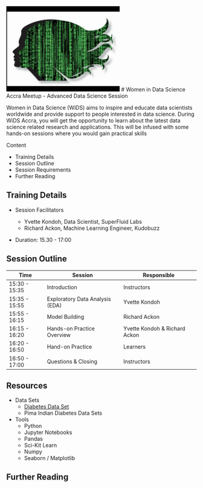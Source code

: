<img src="/images/wids.jpg" width=300/>
# Women in Data Science Accra Meetup - Advanced Data Science Session

Women in Data Science (WiDS) aims to inspire and educate data scientists worldwide and provide support to people interested in data science. During WiDS Accra, you will get the opportunity to learn about the latest data science related research and applications. This will be infused with some hands-on sessions where you would gain practical skills

Content
+ Training Details
+ Session Outline
+ Session Requirements
+ Further Reading


## Training Details
+ Session Facilitators
  + Yvette Kondoh, Data Scientist, SuperFluid Labs
  + Richard Ackon, Machine Learning Engineer, Kudobuzz

+ Duration: 15.30 - 17:00

## Session Outline
Time | Session | Responsible
------|--------|----------
15:30 - 15:35 | Introduction | Instructors
15:35 - 15:55 | Exploratory Data Analysis (EDA) | Yvette Kondoh
15:55 - 16:15 | Model Building | Richard Ackon
16:15 - 16:20 | Hands-on Practice Overview | Yvette Kondoh & Richard Ackon
16:20 - 16:50 | Hand-on Practice | Learners
16:50 - 17:00 | Questions & Closing | Instructors


## Resources
+ Data Sets
  + [Diabetes Data Set](https://archive.ics.uci.edu/ml/datasets/diabetes)
  + Pima Indian Diabetes Data Sets
+ Tools
  + Python
  + Jupyter Notebooks
  + Pandas
  + Sci-Kit Learn
  + Numpy
  + Seaborn / Matplotlib

## Further Reading
